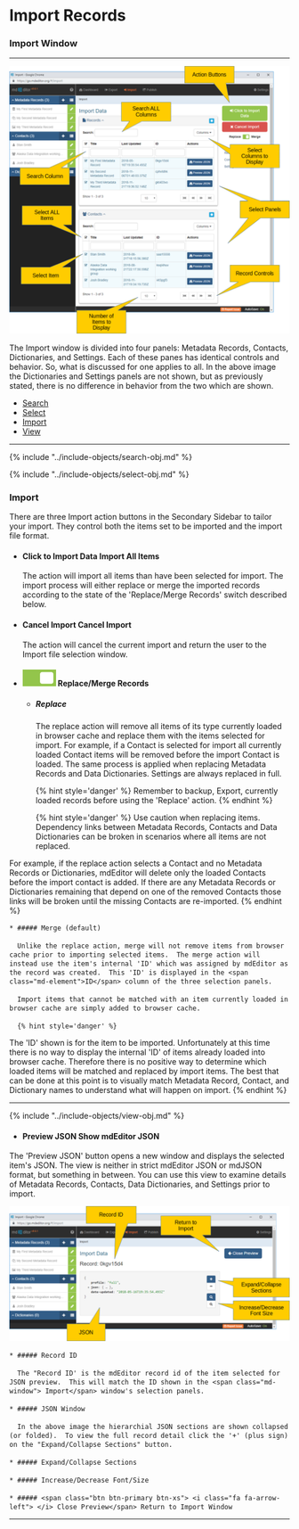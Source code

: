 # Import Records 
### Import Window
--- 

![Import Panel](/assets/reference/import/import-window.png)

The <span class="md-window">Import</span> window is divided into four panels: <span class="md-panel">Metadata Records</span>, <span class="md-panel">Contacts</span>, <span class="md-panel"> Dictionaries</span>, and <span class="md-panel">Settings</span>.  Each of these panes has identical controls and behavior.  So, what is discussed for one applies to all.  In the above image the <span class="md-panel"> Dictionaries</span> and <span class="md-panel"> Settings</span> panels are not shown, but as previously stated, there is no difference in behavior from the two which are shown. 

* [Search](#search)
* [Select](#select)
* [Import](#import)
* [View](#view)

--- 

{% include "../include-objects/search-obj.md" %}

{% include "../include-objects/select-obj.md" %}

### Import

There are three Import action buttons in the <span class="md-window">Secondary Sidebar</span> to tailor your import.  They control both the items set to be imported and the import file format.

  * #### <strong class="btn btn-success btn-xs"> <i class="fa fa-sign-out"> </i> Click to Import Data</strong> Import All Items
  
    The action will import all items than have been selected for import.  The import process will either replace or merge the imported records according to the state of the 'Replace/Merge Records' switch described below.
 
  * #### <strong class="btn btn-danger btn-xs"> <i class="fa fa-times"> </i> Cancel Import</strong> Cancel Import
  
    The action will cancel the current import and return the user to the <span class="md-window">Import</span> file selection window.  
   
  * #### ![](/assets/bullets/switch-right.png) Replace/Merge Records 
  
    * ##### Replace
    
      The replace action will remove all items of its type currently loaded in browser cache and replace them with the items selected for import.  For example, if a <span class="md-panel">Contact</span> is selected for import all currently loaded <span class="md-panel">Contact</span> items will be removed before the import <span class="md-panel">Contact</span> is loaded.  The same process is applied when replacing <span class="md-panel">Metadata Records</span> and <span class="md-panel">Data Dictionaries</span>.  <span class="md-panel">Settings</span> are always replaced in full. 
      
      {% hint style='danger' %}
  Remember to backup, <span class="md-window">Export</span>, currently loaded records before using the 'Replace' action.
      {% endhint %}
    
      {% hint style='danger' %}
  Use caution when replacing items.  Dependency links between <span class="md-panel">Metadata Records</span>, <span class="md-panel">Contacts</span> and <span class="md-panel">Data Dictionaries</span> can be broken in scenarios where all items are not replaced.  
  
  For example, if the replace action selects a <span class="md-panel">Contact</span> and no <span class="md-panel">Metadata Records</span> or <span class="md-panel">Dictionaries</span>, mdEditor will delete only the loaded <span class="md-panel">Contacts</span> before the import contact is added.  If there are any <span class="md-panel">Metadata Records</span> or <span class="md-panel">Dictionaries</span> remaining that depend on one of the removed <span class="md-panel">Contacts</span> those links will be broken until the missing <span class="md-panel">Contacts</span> are re-imported.
      {% endhint %}
      
    * ##### Merge (default)
   
      Unlike the replace action, merge will not remove items from browser cache prior to importing selected items.  The merge action will instead use the item's internal 'ID' which was assigned by mdEditor as the record was created.  This 'ID' is displayed in the <span class="md-element">ID</span> column of the three selection panels.  
      
      Import items that cannot be matched with an item currently loaded in browser cache are simply added to browser cache.
      
      {% hint style='danger' %}
  The 'ID' shown is for the item to be imported.  Unfortunately at this time there is no way to display the internal 'ID' of items already loaded into browser cache.  Therefore there is no positive way to determine which loaded items will be matched and replaced by import items.  The best that can be done at this point is to visually match <span class="md-panel">Metadata Record</span>, <span class="md-panel">Contact</span>, and <span class="md-panel">Dictionary</span> names to understand what will happen on import. 
      {% endhint %}
        
  ---

{% include "../include-objects/view-obj.md" %}
    
  * #### <span class="btn btn-primary btn-xs"> <i class="fa fa-binoculars"> </i> Preview JSON</span> Show mdEditor JSON
  
  The 'Preview JSON' button opens a new window and displays the selected item's JSON.  The view is neither in strict mdEditor JSON or mdJSON format, but something in between.  You can use this view to examine details of <span class="md-panel"> Metadata Records</span>, <span class="md-panel"> Contacts</span>, <span class="md-panel"> Data Dictionaries</span>, and <span class="md-panel"> Settings</span> prior to import. 
  
  ![Import Panel](/assets/reference/import/import-preview.png)
  
    * ##### Record ID
    
      The "Record ID' is the mdEditor record id of the item selected for JSON preview.  This will match the ID shown in the <span class="md-window"> Import</span> window's selection panels. 
      
    * ##### JSON Window
    
      In the above image the hierarchial JSON sections are shown collapsed (or folded).  To view the full record detail click the '+' (plus sign) on the "Expand/Collapse Sections" button.
    
    * ##### Expand/Collapse Sections
    
    * ##### Increase/Decrease Font/Size
    
    * ##### <span class="btn btn-primary btn-xs"> <i class="fa fa-arrow-left"> </i> Close Preview</span> Return to Import Window

---
  